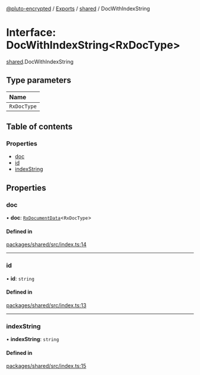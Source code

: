 [@pluto-encrypted](../README.md) / [Exports](../modules.md) / [shared](../modules/shared.md) / DocWithIndexString

# Interface: DocWithIndexString\<RxDocType\>

[shared](../modules/shared.md).DocWithIndexString

## Type parameters

| Name |
| :------ |
| `RxDocType` |

## Table of contents

### Properties

- [doc](shared.DocWithIndexString.md#doc)
- [id](shared.DocWithIndexString.md#id)
- [indexString](shared.DocWithIndexString.md#indexstring)

## Properties

### doc

• **doc**: [`RxDocumentData`](../modules/shared.md#rxdocumentdata)\<`RxDocType`\>

#### Defined in

[packages/shared/src/index.ts:14](https://github.com/atala-community-projects/pluto-encrypted/blob/dac22454/packages/shared/src/index.ts#L14)

___

### id

• **id**: `string`

#### Defined in

[packages/shared/src/index.ts:13](https://github.com/atala-community-projects/pluto-encrypted/blob/dac22454/packages/shared/src/index.ts#L13)

___

### indexString

• **indexString**: `string`

#### Defined in

[packages/shared/src/index.ts:15](https://github.com/atala-community-projects/pluto-encrypted/blob/dac22454/packages/shared/src/index.ts#L15)
